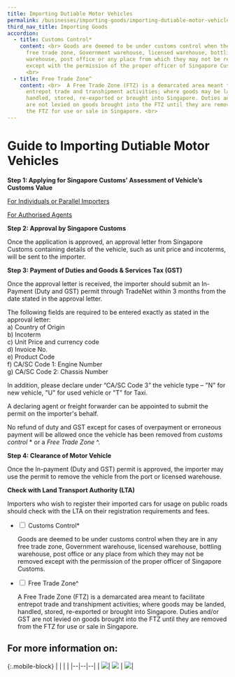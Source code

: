 ```yaml
---
title: Importing Dutiable Motor Vehicles
permalink: /businesses/importing-goods/importing-dutiable-motor-vehicles/
third_nav_title: Importing Goods
accordion:
  - title: Customs Control*
    content: <br> Goods are deemed to be under customs control when they are in any
      free trade zone, Government warehouse, licensed warehouse, bottling
      warehouse, post office or any place from which they may not be removed
      except with the permission of the proper officer of Singapore Customs.
      <br>
  - title: Free Trade Zone^
    content: <br>  A Free Trade Zone (FTZ) is a demarcated area meant to facilitate
      entrepot trade and transhipment activities; where goods may be landed,
      handled, stored, re-exported or brought into Singapore. Duties and/or GST
      are not levied on goods brought into the FTZ until they are removed from
      the FTZ for use or sale in Singapore. <br>
---
```

# Guide to Importing Dutiable Motor Vehicles

**Step 1: Applying for Singapore Customs’ Assessment of Vehicle’s Customs Value**

 [ For Individuals or Parallel Importers ](/businesses/importing-goods/importing-dutiable-motor-vehicles/guide-to-importing-dutiable-motor-vehicles/individuals-or-pi)

 [For Authorised Agents](/businesses/importing-goods/importing-dutiable-motor-vehicles/guide-to-importing-dutiable-motor-vehicles/authorised-agents)

**Step 2: Approval by Singapore Customs**

Once the application is approved, an approval letter from Singapore Customs containing details of the vehicle, such as unit price and incoterms, will be sent to the importer.

**Step 3: Payment of Duties and Goods & Services Tax (GST)**

Once the approval letter is received, the importer should submit an In-Payment (Duty and GST) permit through TradeNet within 3 months from the date stated in the approval letter.

The following fields are required to be entered exactly as stated in the approval letter: <br>
    a) Country of Origin <br>
    b) Incoterm <br>
    c) Unit Price and currency code <br>
    d) Invoice No. <br>
    e) Product Code <br>
    f) CA/SC Code 1: Engine Number <br>
    g) CA/SC Code 2: Chassis Number <br>

In addition, please declare under “CA/SC Code 3” the vehicle type – "N" for new vehicle, "U" for used vehicle or "T" for Taxi.

A declaring agent or freight forwarder can be appointed to submit the permit on the importer's behalf.

No refund of duty and GST except for cases of overpayment or erroneous payment will be allowed once the vehicle has been removed from *customs control* * or a *Free Trade Zone* ^.

**Step 4: Clearance of Motor Vehicle**

Once the In-payment (Duty and GST) permit is approved, the importer may use the permit to remove the vehicle from the port or licensed warehouse.

**Check with Land Transport Authority (LTA)**

Importers who wish to register their imported cars for usage on public roads should check with the LTA on their registration requirements and fees.

<ul class="jekyllcodex_accordion">
  <li>
    <input type="checkbox" id="accordion1">
    <label for="accordion1">Customs Control*</label>
    <div>
      <p>Goods are deemed to be under customs control when they are in any free trade zone, Government warehouse, licensed warehouse, bottling warehouse, post office or any place from which they may not be removed except with the permission of the proper officer of Singapore Customs.</p>
    </div>
  </li>  
  <li>
    <input type="checkbox" id="accordion2">
    <label for="accordion2">Free Trade Zone^</label>
    <div>
      <p>A Free Trade Zone (FTZ) is a demarcated area meant to facilitate entrepot trade and transhipment activities; where goods may be landed, handled, stored, re-exported or brought into Singapore. Duties and/or GST are not levied on goods brought into the FTZ until they are removed from the FTZ for use or sale in Singapore.</p>
    </div>
		</li>
</ul>



## For more information on: 

{:.mobile-block}
|  |  |  |
|--|--|--|
| [![](/images/importing-goods/mv1.jpg)](/businesses/importing-goods/importing-dutiable-motor-vehicles/establishing-the-customs-value)| [![](/images/importing-goods/mv2.jpg)](/businesses/importing-goods/importing-dutiable-motor-vehicles/duty-rates) |  [![](/images/importing-goods/mv3.jpg)](/businesses/importing-goods/importing-dutiable-motor-vehicles/good-and-services-tax-gst)|
